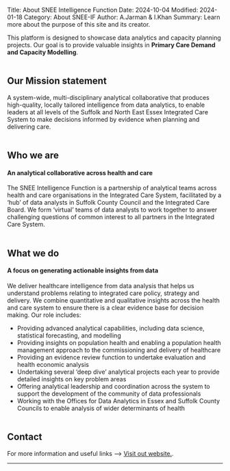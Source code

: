 Title: About SNEE Intelligence Function
Date: 2024-10-04
Modified: 2024-01-18
Category: About SNEE-IF
Author: A.Jarman & I.Khan
Summary: Learn more about the purpose of this site and its creator.

This platform is designed to showcase data analytics and capacity planning projects. Our goal is to provide valuable insights in **Primary Care Demand and Capacity Modelling**.<br><br>

## Our Mission statement
A system-wide, multi-disciplinary analytical collaborative that produces high-quality, locally tailored intelligence from data analytics, to enable leaders at all levels of the Suffolk and North East Essex Integrated Care System to make decisions informed by evidence when planning and delivering care.​<br>​<br>


## Who we are
#### An analytical collaborative across health and care
The SNEE Intelligence Function is a partnership of analytical teams across health and care organisations in the Integrated Care System, facilitated by a ‘hub’ of data analysts in Suffolk County Council and the Integrated Care Board.
We form ‘virtual’ teams of data analysts to work together to answer challenging questions of common interest to all partners in the Integrated Care System.<br>​<br>


## What we do
#### A focus on generating actionable insights from data
We deliver healthcare intelligence from data analysis that helps us understand problems relating to integrated care policy, strategy and delivery. We combine quantitative and qualitative insights across the health and care system to ensure there is a clear evidence base for decision making.  Our role includes:

- Providing advanced analytical capabilities, including data science, statistical forecasting, and modelling
- Providing insights on population health and enabling a population health management approach to the commissioning and delivery of healthcare
- Providing an evidence review function to undertake evaluation and health economic analysis
- Undertaking several ‘deep dive’ analytical projects each year to provide detailed insights on key problem areas
- Offering analytical leadership and coordination across the system to support the development of the community of data professionals
- Working with the Offices for Data Analytics in Essex and Suffolk County Councils to enable analysis of wider determinants of health
<br><br>


## Contact
For more information and useful links --> 
<a href="https://www.sneeics.org.uk/can-do-health-and-care/creative/knowledge-and-intelligence/" target="_blank" rel="noopener noreferrer">Visit out website.</a>.
<hr>